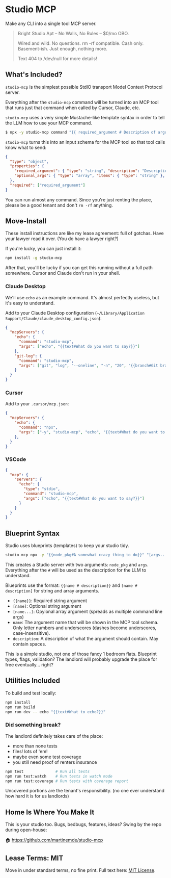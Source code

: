 # Studio MCP

Make any CLI into a single tool MCP server.

> Bright Studio Apt – No Walls, No Rules – $0/mo OBO.
>
> Wired and wild. No questions. rm -rf compatible. Cash only. Basement-ish. Just enough, nothing more.
>
> Text 404 to /dev/null for more details!

## What's Included?

`studio-mcp` is the simplest possible StdIO transport Model Context Protocol server.

Everything after the `studio-mcp` command will be turned into an MCP tool that runs just that command when called by Cursor, Claude, etc.

`studio-mcp` uses a very simple Mustache-like template syntax in order to tell the LLM how to use your MCP command.

```sh
$ npx -y studio-mcp command "{{ required_argument # Description of argument }}" "[optional_args... # any array of arguments]"
```

`studio-mcp` turns this into an input schema for the MCP tool so that tool calls know what to send:

```json
{
  "type": "object",
  "properties": {
    "required_argument": { "type": "string", "description": "Description of argument" },
    "optional_args": { "type": "array", "items": { "type": "string" }, "description": "any array of arguments" }
  },
  "required": ["required_argument"]
}
```

You can run almost any command. Since you're just renting the place, please be a good tenant and don't `rm -rf` anything.

## Move-Install

These install instructions are like my lease agreement: full of gotchas.
Have your lawyer read it over. (You do have a lawyer right?)

If you're lucky, you can just install it:

```sh
npm install -g studio-mcp
```

After that, you'll be lucky if you can get this running without a full path somewhere. Cursor and Claude don't run in your shell.

### Claude Desktop

We'll use `echo` as an example command. It's almost perfectly useless, but it's easy to understand.

Add to your Claude Desktop configuration (`~/Library/Application Support/Claude/claude_desktop_config.json`):

```json
{
  "mcpServers": {
    "echo": {
      "command": "studio-mcp",
      "args": ["echo", "{{text#What do you want to say?}}"]
    },
    "git-log": {
      "command": "studio-mcp",
      "args": ["git", "log", "--oneline", "-n", "20", "{{branch#Git branch name}}"]
    }
  }
}
```

### Cursor

Add to your `.cursor/mcp.json`:

```json
{
  "mcpServers": {
    "echo": {
      "command": "npx",
      "args": ["-y", "studio-mcp", "echo", "{{text#What do you want to say?}}"]
    },
  }
}
```

### VSCode

```json
{
  "mcp": {
    "servers": {
      "echo": {
        "type": "stdio",
        "command": "studio-mcp",
        "args": ["echo", "{{text#What do you want to say?}}"]
      }
    }
  }
}
```

## Blueprint Syntax

Studio uses blueprints (templates) to keep your studio tidy.

```bash
studio-mcp npx -y "{{node_pkg#A somewhat crazy thing to do}}" "[args...#Any additional args needed for pwning your system]"
```

This creates a Studio server with two arguments: `node_pkg` and `args`.
Everything after the `#` will be used as the description for the LLM to understand.

Blueprints use the format: `{{name # description}}` and `[name # description]` for string and array arguments.

- `{{name}}`: Required string argument
- `[name]`: Optional string argument
- `[name...]`: Opyional array argument (spreads as multiple command line args)
- `name`: The argument name that will be shown in the MCP tool schema. Only letter numbers and underscores (dashes become underscores, case-insensitive).
- `description`: A description of what the argument should contain. May contain spaces.

This is a simple studio, not one of those fancy 1 bedroom flats.
Blueprint types, flags, validation? The landlord will probably upgrade the place for free eventually... right?

## Utilities Included

To build and test locally:

```bash
npm install
npm run build
npm run dev -- echo "{{text#What to echo?}}"
```

### Did something break?

The landlord definitely takes care of the place:
- more than none tests
- files! lots of 'em!
- maybe even some test coverage
- you still need proof of renters insurance

```bash
npm test              # Run all tests
npm run test:watch    # Run tests in watch mode
npm run test:coverage # Run tests with coverage report
```

Uncovered portions are the tenant's responsibility. (no one ever understand how hard it is for us landlords)

## Home Is Where You Make It

This is your studio too. Bugs, bedbugs, features, ideas? Swing by the repo during open-house:

🏠 https://github.com/martinemde/studio-mcp

## Lease Terms: MIT

Move in under standard terms, no fine print. Full text here: [MIT License](https://opensource.org/licenses/MIT).

